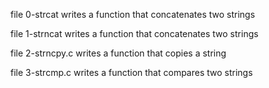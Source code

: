 file 0-strcat writes a function that concatenates two strings

file 1-strncat writes a function that concatenates two strings

file 2-strncpy.c writes a function that copies a string

file 3-strcmp.c writes a function that compares two strings
